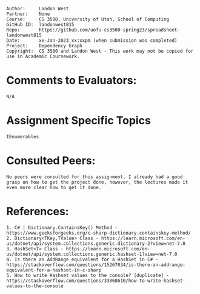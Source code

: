 ﻿```
Author:     Landon West
Partner:    None
Course:     CS 3500, University of Utah, School of Computing
GitHub ID:  landonwest815
Repo:       https://github.com/uofu-cs3500-spring23/spreadsheet-landonwest815
Date:       xx-Jan-2023 xx:xxpm (when submission was completed) 
Project:    Dependency Graph
Copyright:  CS 3500 and Landon West - This work may not be copied for use in Academic Coursework.
```

# Comments to Evaluators:

    N/A

# Assignment Specific Topics

    IEnumerables

# Consulted Peers:

    No peers were consulted for this assignment. I already had a good grasp on how to get the project done, however, the lectures made it even more clear how to get it done.

# References:

    1. C# | Dictionary.ContainsKey() Method - https://www.geeksforgeeks.org/c-sharp-dictionary-containskey-method/
    2. Dictionary<TKey,TValue> Class - https://learn.microsoft.com/en-us/dotnet/api/system.collections.generic.dictionary-2?view=net-7.0
    3. HashSet<T> Class - https://learn.microsoft.com/en-us/dotnet/api/system.collections.generic.hashset-1?view=net-7.0
    4. Is there an AddRange equivalent for a HashSet in C# - https://stackoverflow.com/questions/15267034/is-there-an-addrange-equivalent-for-a-hashset-in-c-sharp
    5. How to write Hashset values to the console? [duplicate] - https://stackoverflow.com/questions/33868610/how-to-write-hashset-values-to-the-console
